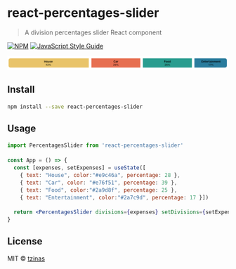 # react-percentages-slider

> A division percentages slider React component

[![NPM](https://img.shields.io/npm/v/react-percentages-slider.svg)](https://www.npmjs.com/package/react-percentages-slider) [![JavaScript Style Guide](https://img.shields.io/badge/code_style-standard-brightgreen.svg)](https://standardjs.com)

![Percentages slider](images/example.png)


## Install

```bash
npm install --save react-percentages-slider
```

## Usage

```jsx
import PercentagesSlider from 'react-percentages-slider'

const App = () => {
  const [expenses, setExpenses] = useState([
    { text: "House", color:"#e9c46a", percentage: 28 },
    { text: "Car", color: "#e76f51", percentage: 39 },
    { text: "Food", color:"#2a9d8f", percentage: 25 },
    { text: "Entertainment", color:"#2a7c9d", percentage: 17 }])

  return <PercentagesSlider divisions={expenses} setDivisions={setExpenses}/>
}
```

## License

MIT © [tzinas](https://github.com/tzinas)
